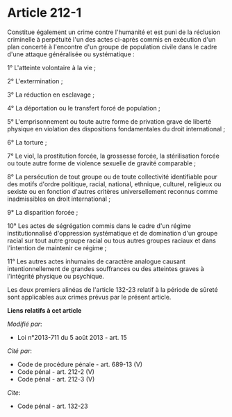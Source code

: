# Article 212-1

Constitue également un crime contre l'humanité et est puni de la réclusion criminelle à perpétuité l'un des actes ci-après
commis en exécution d'un plan concerté à l'encontre d'un groupe de population civile dans le cadre d'une attaque généralisée
ou systématique : 

1° L'atteinte volontaire à la vie ; 

2° L'extermination ; 

3° La réduction en esclavage ; 

4° La déportation ou le transfert forcé de population ; 

5° L'emprisonnement ou toute autre forme de privation grave de liberté physique en violation des dispositions fondamentales
du droit international ; 

6° La torture ; 

7° Le viol, la prostitution forcée, la grossesse forcée, la stérilisation forcée ou toute autre forme de violence sexuelle de
gravité comparable ; 

8° La persécution de tout groupe ou de toute collectivité identifiable pour des motifs d'ordre politique, racial, national,
ethnique, culturel, religieux ou sexiste ou en fonction d'autres critères universellement reconnus comme inadmissibles en
droit international ; 

9° La disparition forcée ;  

10° Les actes de ségrégation commis dans le cadre d'un régime institutionnalisé d'oppression systématique et de domination
d'un groupe racial sur tout autre groupe racial ou tous autres groupes raciaux et dans l'intention de maintenir ce régime ; 

11° Les autres actes inhumains de caractère analogue causant intentionnellement de grandes souffrances ou des atteintes
graves à l'intégrité physique ou psychique. 

Les deux premiers alinéas de l'article 132-23 relatif à la période de sûreté sont applicables aux crimes prévus par le
présent article.

**Liens relatifs à cet article**

_Modifié par_:

  - Loi n°2013-711 du 5 août 2013 - art. 15

_Cité par_:

  - Code de procédure pénale - art. 689-13 (V)
  - Code pénal - art. 212-2 (V)
  - Code pénal - art. 212-3 (V)

_Cite_:

  - Code pénal - art. 132-23
